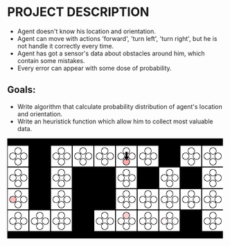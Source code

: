 # PROJECT DESCRIPTION

* Agent doesn't know his location and orientation. 
* Agent can move with actions 'forward', 'turn left', 'turn right', but he is not handle it correctly every time. 
* Agent has got a sensor's data about obstacles around him, which contain some mistakes.
* Every error can appear with some dose of probability. 

## Goals: 
* Write algorithm that calculate probability distribution of agent's location and orientation. 
* Write an heuristick function which allow him to collect most valuable data. 

![alt text](/image.png?raw=true)
